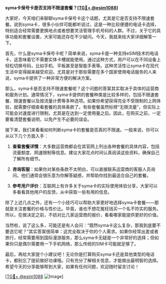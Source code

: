 **syma卡保号卡是否支持不限速套餐？[[TG💪+ @esim1088](https://t.me/s/esim1088)]**

大家好，今天咱们来聊聊syma卡保号卡这个话题，尤其是它是否支持不限速套餐。说到syma卡，很多小伙伴可能都听说过，这是一种比较便捷的电话卡选择，特别适合经常需要更换地点或者想要灵活管理手机号码的人群。不过，关于它的具体功能和套餐设置，大家可能还存在不少疑问。今天，我就来给大家详细解答一下。

首先，什么是syma卡保号卡呢？简单来说，syma卡是一种支持eSIM技术的电话卡，这意味着它不需要实体卡槽就能使用。通过这种方式，用户可以在不同设备上轻松切换号码，比如手机、平板甚至是智能手表等。这种灵活性让syma卡在现代生活中变得越来越受欢迎。尤其是对于那些需要在多个国家使用电话服务的人来说，syma卡提供了一种非常方便的解决方案。

那么，syma卡是否支持不限速套餐呢？这个问题的答案其实取决于具体的运营商和服务计划。通常情况下，syma卡提供的套餐种类是比较多样的，包括不限速套餐、限速套餐以及按流量计费等多种选项。如果你希望获得完全不受限制的上网体验，就需要仔细查看套餐的具体条款了。有些套餐虽然标榜“无限流量”，但实际上可能会对速度进行限制，尤其是在达到一定使用量之后。因此，在购买之前，一定要看清楚套餐说明，以免产生不必要的误会。

接下来，我们来看看如何判断syma卡的套餐是否真的不限速。一般来说，你可以从以下几个方面入手：

1. **查看套餐详情**：大多数运营商都会在其官网上列出各种套餐的具体内容，包括流量额度、网速限制等信息。建议大家花点时间认真阅读这些资料，确保自己了解所有细节。
   
2. **咨询客服**：如果你对某些条款不太明白，可以直接联系运营商的客服人员询问。他们通常会很乐意为你解答疑惑，并帮助你找到最适合自己的套餐。

3. **参考用户评价**：互联网上有许多关于syma卡的实际使用体验分享，大家可以多看看其他用户的反馈，从中获取一些有用的信息。

除了上述几点之外，还有一个小技巧可以帮助大家更好地选择syma卡套餐——那就是关注套餐的价格与性价比。毕竟，谁也不想花冤枉钱买一个名不符实的服务。所以，在做决定之前，不妨对比几家运营商的报价，看看哪家能提供更好的价值。

当然啦，说了这么多，可能还是有人会问：“既然syma卡这么复杂，那我到底要不要选它呢？”其实答案很简单：这完全取决于你的个人需求。如果你经常出差或者旅行，经常需要用到国际漫游服务，那么syma卡无疑是一个非常好的选择；但如果你只是偶尔需要用一下手机网络，那么传统的SIM卡可能就足够了。

最后，再给大家提个小建议吧！无论你是打算购买syma卡还是其他类型的电话卡，都别忘了提前做好功课哦。只有充分了解相关信息，才能做出最明智的选择。希望今天的分享能够帮到大家，如果有任何问题，欢迎随时留言讨论！

[[TG💪+ @esim1088](https://t.me/s/esim1088) ![Image](https://i.postimg.cc/4NQfJmqS/Snipaste-2025-05-13-00-14-12.png)]